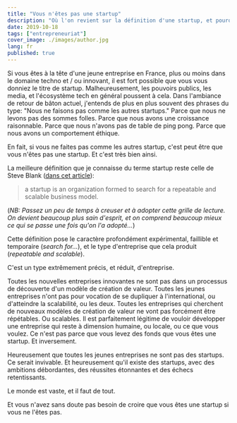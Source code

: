 ```yaml
---
title: "Vous n'êtes pas une startup"
description: "Où l'on revient sur la définition d'une startup, et pourquoi tout n'est pas une startup, fort heureusement."
date: 2019-10-18
tags: ["entrepreneuriat"]
cover_image: ./images/author.jpg
lang: fr
published: true
---
```


Si vous êtes à la tête d'une jeune entreprise en France, plus ou moins dans le domaine techno et / ou innovant, il est fort possible que vous vous donniez le titre de startup.
Malheureusement, les pouvoirs publics, les media, et l'écosystème tech en général poussent à cela. Dans l'ambiance de retour de bâton actuel, j'entends de plus en plus souvent des phrases du type: "Nous ne faisons pas comme les autres startups." Parce que nous ne levons pas des sommes folles. Parce que nous avons une croissance raisonnable. Parce que nous n'avons pas de table de ping pong. Parce que nous avons un comportement éthique.

En fait, si vous ne faites pas comme les autres startup, c'est peut être que vous n'êtes pas une startup. Et c'est très bien ainsi.

La meilleure définition que je connaisse du terme startup reste celle de Steve Blank ([dans cet article](https://steveblank.com/2010/01/25/whats-a-startup-first-principles/)):

>a startup is an organization formed to search for a repeatable and scalable business model.

(_NB: Passez un peu de temps à creuser et à adopter cette grille de lecture. On devient beaucoup plus sain d'esprit, et on comprend beaucoup mieux ce qui se passe une fois qu'on l'a adopté..._)

Cette définition pose le caractère profondément expérimental, faillible et temporaire (_search for..._), et le type d'entreprise que cela produit (_repeatable and scalable_).

C'est un type extrêmement précis, et réduit, d'entreprise.

Toutes les nouvelles entreprises innovantes ne sont pas dans un processus de découverte d'un modèle de création de valeur.
Toutes les jeunes entreprises n'ont pas pour vocation de se dupliquer à l'international, ou d'atteindre la scalabilité, ou les deux.
Toutes les entreprises qui cherchent de nouveaux modèles de création de valeur ne vont pas forcément être répétables. Ou scalables. Il est parfaitement légitime de vouloir développer une entreprise qui reste à dimension humaine, ou locale, ou ce que vous voulez.
Ce n'est pas parce que vous levez des fonds que vous êtes une startup. Et inversement.


Heureusement que toutes les jeunes entreprises ne sont pas des startups. Ce serait invivable.
Et heureusement qu'il existe des startups, avec des ambitions débordantes, des réussites étonnantes et des échecs retentissants.

Le monde est vaste, et il faut de tout.

Et vous n'avez sans doute pas besoin de croire que vous êtes une startup si vous ne l'êtes pas.
